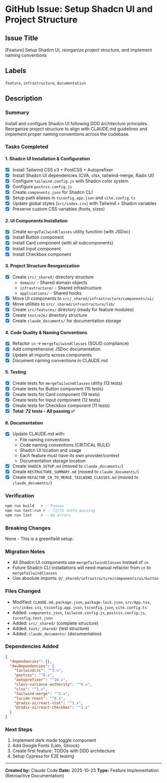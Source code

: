 # GitHub Issue: Setup Shadcn UI and Project Structure

## Issue Title
[Feature] Setup Shadcn UI, reorganize project structure, and implement naming conventions

## Labels
`feature`, `infrastructure`, `documentation`

## Description

### Summary
Install and configure Shadcn UI following DDD architecture principles. Reorganize project structure to align with CLAUDE.md guidelines and implement proper naming conventions across the codebase.

### Tasks Completed

#### 1. Shadcn UI Installation & Configuration
- [x] Install Tailwind CSS v3 + PostCSS + Autoprefixer
- [x] Install Shadcn UI dependencies (CVA, clsx, tailwind-merge, Radix UI)
- [x] Configure `tailwind.config.js` with Shadcn color system
- [x] Configure `postcss.config.js`
- [x] Create `components.json` for Shadcn CLI
- [x] Setup path aliases in `tsconfig.app.json` and `vite.config.ts`
- [x] Update global styles (`src/index.css`) with Tailwind + Shadcn variables
- [x] Preserve custom CSS variables (fonts, sizes)

#### 2. UI Components Installation
- [x] Create `mergeTailwindClasses` utility function (with JSDoc)
- [x] Install Button component
- [x] Install Card component (with all subcomponents)
- [x] Install Input component
- [x] Install Checkbox component

#### 3. Project Structure Reorganization
- [x] Create `src/_shared/` directory structure
  - `domain/` - Shared domain objects
  - `infrastructure/` - Shared infrastructure
  - `applications/` - Shared hooks
- [x] Move UI components to `src/_shared/infrastructure/components/ui/`
- [x] Move utilities to `src/_shared/infrastructure/lib/`
- [x] Create `src/features/` directory (ready for feature modules)
- [x] Create `test/e2e/` directory structure
- [x] Create `claude_documents/` for documentation storage

#### 4. Code Quality & Naming Conventions
- [x] Refactor `cn` → `mergeTailwindClasses` (SOLID compliance)
- [x] Add comprehensive JSDoc documentation
- [x] Update all imports across components
- [x] Document naming conventions in CLAUDE.md

#### 5. Testing
- [x] Create tests for `mergeTailwindClasses` utility (13 tests)
- [x] Create tests for Button component (15 tests)
- [x] Create tests for Card component (19 tests)
- [x] Create tests for Input component (12 tests)
- [x] Create tests for Checkbox component (11 tests)
- [x] **Total: 72 tests - All passing ✅**

#### 6. Documentation
- [x] Update CLAUDE.md with:
  - File naming conventions
  - Code naming conventions (CRITICAL RULE)
  - Shadcn UI location and usage
  - Each feature must have its own provider/context
  - Documentation storage location
- [x] Create `SHADCN_SETUP.md` (moved to `claude_documents/`)
- [x] Create `RESTRUCTURE_SUMMARY.md` (moved to `claude_documents/`)
- [x] Create `REFACTOR_CN_TO_MERGE_TAILWIND_CLASSES.md` (moved to `claude_documents/`)

### Verification

```bash
npm run build   # ✅ Passes
npm run test:run # ✅ 72/72 tests passing
npm run lint    # ✅ No errors
```

### Breaking Changes
None - This is a greenfield setup.

### Migration Notes
- All Shadcn UI components use `mergeTailwindClasses` instead of `cn`
- Future Shadcn CLI installations will need manual refactor from `cn` to `mergeTailwindClasses`
- Use absolute imports: `@/_shared/infrastructure/components/ui/button`

### Files Changed
- Modified: `CLAUDE.md`, `package.json`, `package-lock.json`, `src/App.tsx`, `src/index.css`, `tsconfig.app.json`, `tsconfig.json`, `vite.config.ts`
- Added: `components.json`, `tailwind.config.js`, `postcss.config.js`, `tsconfig.test.json`
- Added: `src/_shared/` (complete structure)
- Added: `test/_shared/` (test structure)
- Added: `claude_documents/` (documentation)

### Dependencies Added
```json
{
  "dependencies": {},
  "devDependencies": {
    "tailwindcss": "^3.x",
    "postcss": "^8.x",
    "autoprefixer": "^10.x",
    "class-variance-authority": "^0.x",
    "clsx": "^2.x",
    "tailwind-merge": "^2.x",
    "lucide-react": "^0.x",
    "@radix-ui/react-slot": "^1.x",
    "@radix-ui/react-checkbox": "^1.x"
  }
}
```

### Next Steps
1. Implement dark mode toggle component
2. Add Google Fonts (Lato, Gloock)
3. Create first feature: TODOs with DDD architecture
4. Setup Cypress for E2E testing

---

**Created by:** Claude Code
**Date:** 2025-10-23
**Type:** Feature Implementation (Retroactive Documentation)
